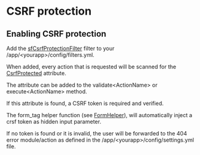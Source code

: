 # CSRF protection

## Enabling CSRF protection

Add the [sfCsrfProtectionFilter](../filter/sfCsrfProtectionFilter.php) filter to your /app/\<yourapp\>/config/filters.yml.

When added, every action that is requested will be scanned for the [CsrfProtected](./CsrfProtected.php) attribute.

The attribute can be added to the validate\<ActionName\> or execute\<ActionName\> method.

If this attribute is found, a CSRF token is required and verified.

The form_tag helper function (see [FormHelper](../helper/FormHelper.php)), will automatically
inject a crsf token as hidden input parameter.

If no token is found or it is invalid, the user will be forwarded to the 404 error module/action as defined in
the /app/\<yourapp\>/config/settings.yml file.
